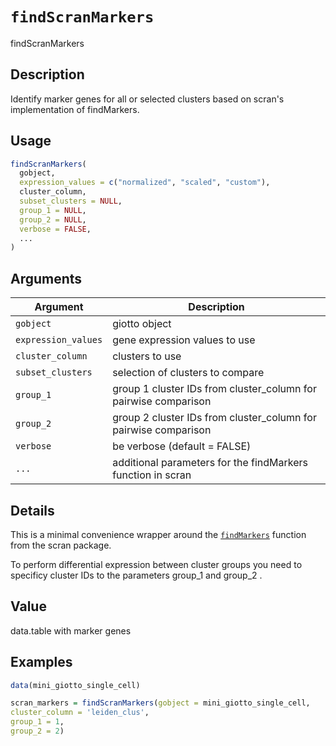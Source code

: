 # `findScranMarkers`

findScranMarkers


## Description

Identify marker genes for all or selected clusters based on scran's implementation of findMarkers.


## Usage

```r
findScranMarkers(
  gobject,
  expression_values = c("normalized", "scaled", "custom"),
  cluster_column,
  subset_clusters = NULL,
  group_1 = NULL,
  group_2 = NULL,
  verbose = FALSE,
  ...
)
```


## Arguments

Argument      |Description
------------- |----------------
`gobject`     |     giotto object
`expression_values`     |     gene expression values to use
`cluster_column`     |     clusters to use
`subset_clusters`     |     selection of clusters to compare
`group_1`     |     group 1 cluster IDs from cluster_column for pairwise comparison
`group_2`     |     group 2 cluster IDs from cluster_column for pairwise comparison
`verbose`     |     be verbose (default = FALSE)
`...`     |     additional parameters for the findMarkers function in scran


## Details

This is a minimal convenience wrapper around
 the [`findMarkers`](#findmarkers) function from the scran package.
 
 To perform differential expression between cluster groups you need to specificy cluster IDs
 to the parameters group_1 and group_2 .


## Value

data.table with marker genes


## Examples

```r
data(mini_giotto_single_cell)

scran_markers = findScranMarkers(gobject = mini_giotto_single_cell,
cluster_column = 'leiden_clus',
group_1 = 1,
group_2 = 2)
```


